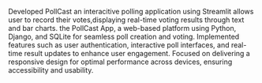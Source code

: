 Developed PollCast an interacitive polling application using Streamlit allows user to record their votes,displaying real-time voting results through text and bar charts.
the PollCast App, a web-based platform using Python, Django, and SQLite for seamless poll creation and voting. Implemented features such as user authentication,
interactive poll interfaces, and real-time result updates to enhance user engagement. Focused on delivering a responsive design for optimal performance across devices, ensuring accessibility and usability.
